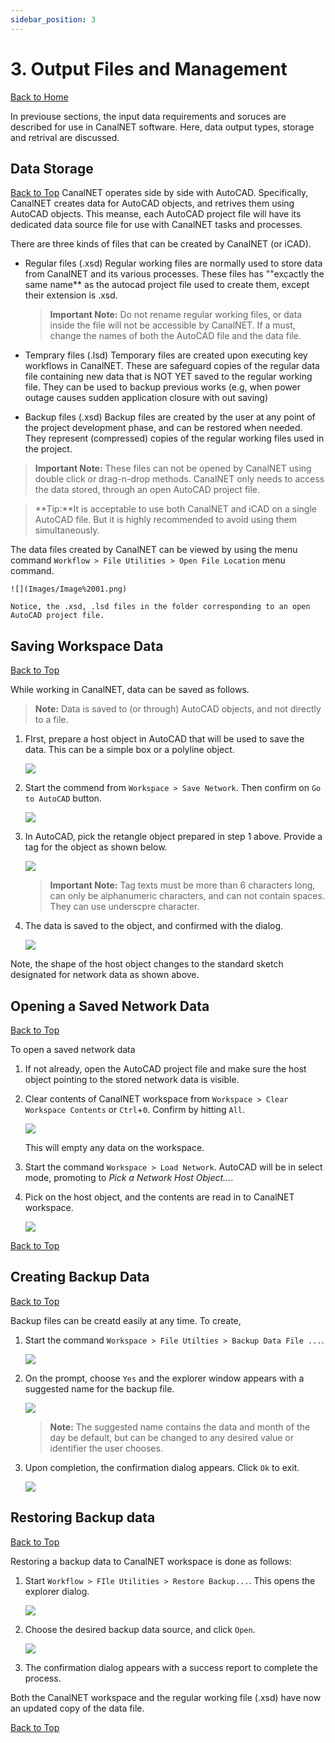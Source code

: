 ```yaml
---
sidebar_position: 3
---
```


# 3. Output Files and Management
[Back to Home](../index.md#wellcome)

In previouse sections, the input data requirements and soruces are described for use in CanalNET software. Here, data output types, storage and retrival are discussed.

## Data Storage
[Back to Top](#)
CanalNET operates side by side with AutoCAD. Specifically, CanalNET creates data for AutoCAD objects, and retrives them using AutoCAD objects. This meanse, each AutoCAD project file will have its dedicated data source file for use with CanalNET tasks and processes.


There are three kinds of files that can be created by CanalNET (or iCAD).

- Regular files (.xsd)
  Regular working files are normally used to store data from CanalNET and its various processes. These files has ""excactly the same name** as the autocad project file used to create them, except their extension is .xsd.

  > **Important Note:** Do not rename regular working files, or data inside the file will not be accessible by CanalNET. If a must, change the names of both the AutoCAD file and the data file. 

- Temprary files (.lsd)
  Temporary files are created upon executing key workflows in CanalNET. These are safeguard copies of the regular data file containing new data that is NOT YET saved to the regular working file. They can be used to backup previous works (e.g, when power outage causes sudden application closure with out saving)

- Backup files (.xsd) 
  Backup files are created by the user at any point of the project development phase, and can be restored when needed. They represent (compressed) copies of the regular working files used in the project.


> **Important Note:** These files can not be opened by CanalNET using double click or drag-n-drop methods. CanalNET only needs to access the data stored, through an open AutoCAD project file.


> **Tip:**It is acceptable to use both CanalNET and iCAD on a single AutoCAD file. But it is highly recommended to avoid using them simultaneously.


The data files created by CanalNET can be viewed by using the menu command `Workflow > File Utilities > Open File Location` menu command.

    ![](Images/Image%2001.png)

    Notice, the .xsd, .lsd files in the folder corresponding to an open AutoCAD project file.

## Saving Workspace Data
[Back to Top](#)

While working in CanalNET, data can be saved as follows.

> **Note:** Data is saved to (or through) AutoCAD objects, and not directly to a file.

1. FIrst, prepare a host object in AutoCAD that will be used to save the data. This can be a simple box or a polyline object.
   
   ![](Images/Image%2011.png)

2. Start the commend from `Workspace > Save Network`. Then confirm on `Go to AutoCAD` button.
   
   ![](Images/Image%2010.png)

3. In AutoCAD, pick the retangle object prepared in step 1 above. Provide a tag for the object as shown below.
   
   ![](Images/Image%2012.png)

   >**Important Note:** Tag texts must be more than 6 characters long, can only be alphanumeric characters, and can not contain spaces. They can use underscpre character.

4. The data is saved to the object, and confirmed with the dialog.
   
   ![](Images/Image%2013.png)

  Note, the shape of the host object changes to the standard sketch designated for network data as shown above.

## Opening a Saved Network Data
[Back to Top](#)

To open a saved network data

1. If not already, open the AutoCAD project file and make sure the host object pointing to the stored network data is visible.

2. Clear contents of CanalNET workspace from `Workspace > Clear Workspace Contents` or `Ctrl`+`0`. Confirm by hitting `All`.
   
   ![](Images/Image%2014.png)

   This will empty any data on the workspace.
   
3. Start the command `Workspace > Load Network`. AutoCAD will be in select mode, promoting to *Pick a Network Host Object...*.
4. Pick on the host object, and the contents are read in to CanalNET workspace.
  
    ![](Images/Image%2015.png)

[Back to Top](#)



## Creating Backup Data
[Back to Top](#)

Backup files can be creatd easily at any time. To create, 

1. Start the command `Workspace > File Utilties > Backup Data File ...`.
   
   ![](Images/Image%2002.png)

2. On the prompt, choose   `Yes` and the explorer window appears with a suggested name for the backup file.

    ![](Images/Image%2003.png)

    > **Note:** The suggested name contains the data and month of the day be default, but can be changed to any desired value or identifier the user chooses.

3. Upon completion, the confirmation dialog appears. Click `Ok` to exit.

    ![](Images/Image%2004.png)

## Restoring Backup data
[Back to Top](#)

Restoring a backup data to CanalNET workspace is done as follows:

1. Start `Workflow > FIle Utilities > Restore Backup...`. This opens the explorer dialog.
   
   ![](Images/Image%2005.png)

2. Choose the desired backup data source, and click `Open`.
   
   ![](Images/Image%2006.png)

3. The confirmation dialog appears with a success report to complete the process.

Both the CanalNET workspace and the regular working file (.xsd) have now an updated copy of the data file.


[Back to Top](#)

